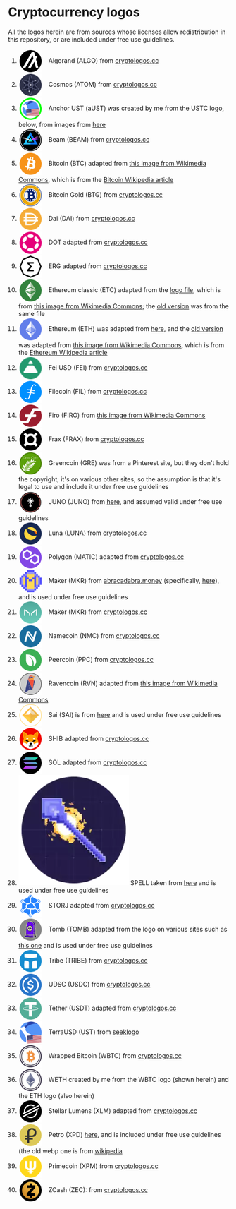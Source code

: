 Cryptocurrency logos
====================

<style>
img.cclogo {
  width: 50px;
  max-height: 50px;
  float: none;
  background-color: transparent !important;
  margin-right: 10px !important;
  margin-top: 1 !important;
  margin-bottom: 1 !important;
  padding: 2px !important;
  vertical-align: middle;
  display: inline;
}
</style>

All the logos herein are from sources whose licenses allow redistribution in this repository, or are included under free use guidelines.

1. <img src="algo-coin-symbol.svg" class="cclogo"> Algorand (ALGO) from [cryptologos.cc](https://cryptologos.cc/algorand) <br clear='all'>
1. <img src="atom-coin-symbol.svg" class="cclogo"> Cosmos (ATOM) from [cryptologos.cc](https://cryptologos.cc/cosmos) <br clear='all'>
1. <img src="aust-coin-symbol.svg" class="cclogo"> Anchor UST (aUST) was created by me from the USTC logo, below, from images from [here](https://coinmarketcap.com/currencies/anchorust/) <br clear='all'>
1. <img src="beam-coin-symbol.svg" class="cclogo"> Beam (BEAM) from [cryptologos.cc](https://cryptologos.cc/beam) <br clear='all'>
1. <img src="btc-coin-symbol.svg" class="cclogo"> Bitcoin (BTC) adapted from [this image from Wikimedia Commons](https://commons.wikimedia.org/wiki/File:Bitcoin_logo.svg), which is from the [Bitcoin Wikipedia article](https://en.wikipedia.org/wiki/Bitcoin) <br clear='all'>
1. <img src="btg-coin-symbol.svg" class="cclogo"> Bitcoin Gold (BTG) from [cryptologos.cc](https://cryptologos.cc/bitcoin-gold) <br clear='all'>
1. <img src="dai-coin-symbol.svg" class="cclogo"> Dai (DAI) from [cryptologos.cc](https://cryptologos.cc/multi-collateral-dai) <br clear='all'>
1. <img src="dot-coin-symbol.svg" class="cclogo"> DOT adapted from [cryptologos.cc](https://cryptologos.cc/polkadot-new) <br clear='all'>
1. <img src="erg-coin-symbol.svg" class="cclogo"> ERG adapted from [cryptologos.cc](https://cryptologos.cc/ergo) <br clear='all'>
1. <img src="etc-coin-symbol.svg" class="cclogo"> Ethereum classic (ETC) adapted from the [logo file](etc-logo.svg), which is from [this image from Wikimedia Commons](https://commons.wikimedia.org/wiki/File:Ethereum_Classic_Logo.svg); the [old version](etc-coin-symbol-old.svg) was from the same file <br clear='all'>
1. <img src="eth-coin-symbol.svg" class="cclogo"> Ethereum (ETH) was adapted from [here](https://logowik.com/ethereum-vector-logo-1-7602.html), and the [old version](eth-coin-symbol-old.svg) was adapted from [this image from Wikimedia Commons](https://commons.wikimedia.org/wiki/File:Ethereum_logo_translucent.svg), which is from the [Ethereum Wikipedia article](https://en.wikipedia.org/wiki/Ethereum) <br clear='all'>
1. <img src="fei-coin-symbol.svg" class="cclogo"> Fei USD (FEI) from [cryptologos.cc](https://cryptologos.cc/fei-usd) <br clear='all'>
1. <img src="fil-coin-symbol.svg" class="cclogo"> Filecoin (FIL) from [cryptologos.cc](https://cryptologos.cc/filecoin) <br clear='all'>
1. <img src="firo-coin-symbol.svg" class="cclogo"> Firo (FIRO) from [this image from Wikimedia Commons](https://commons.wikimedia.org/wiki/File:Firo-logo.svg) <br clear='all'>
1. <img src="frax-coin-symbol.svg" class="cclogo"> Frax (FRAX) from [cryptologos.cc](https://cryptologos.cc/frax) <br clear='all'>
1. <img src="gre-coin-symbol.png" class="cclogo"> Greencoin (GRE) was from a Pinterest site, but they don't hold the copyright; it's on various other sites, so the assumption is that it's legal to use and include it under free use guidelines <br clear='all'>
1.  <img src="juno-coin-symbol.webp" class="cclogo"> JUNO (JUNO) from [here](https://www.finder.com/juno), and assumed valid under free use guidelines
1. <img src="luna-coin-symbol.svg" class="cclogo"> Luna (LUNA) from [cryptologos.cc](https://cryptologos.cc/terra-luna) <br clear='all'>
1. <img src="matic-coin-symbol.svg" class="cclogo"> Polygon (MATIC) adapted from [cryptologos.cc](https://cryptologos.cc/logos/matic-coin-symbol.svg?v=022) <br clear='all'>
1. <img src="mim-coin-symbol.svg" class="cclogo"> Maker (MKR) from [abracadabra.money](https://abracadabra.money/) (specifically, [here](https://abracadabra.money/img/PixelMIM.12c48248.svg)), and is used under free use guidelines <br clear='all'>
1. <img src="mkr-coin-symbol.svg" class="cclogo"> Maker (MKR) from [cryptologos.cc](https://cryptologos.cc/maker) <br clear='all'>
1. <img src="nmc-coin-symbol.svg" class="cclogo"> Namecoin (NMC) from [cryptologos.cc](https://cryptologos.cc/namecoin) <br clear='all'>
1. <img src="ppc-coin-symbol.svg" class="cclogo"> Peercoin (PPC) from [cryptologos.cc](https://cryptologos.cc/peercoin) <br clear='all'>
1. <img src="rvn-coin-symbol.svg" class="cclogo"> Ravencoin (RVN) adapted from [this image from Wikimedia Commons](https://commons.wikimedia.org/wiki/File:Ravencoin-logo.png) <br clear='all'>
1. <img src="sai-coin-symbol.svg" class="cclogo"> Sai (SAI) is from [here](https://saistats.com/) and is used under free use guidelines <br clear='all'>
1. <img src="shib-coin-symbol.svg" class="cclogo"> SHIB adapted from [cryptologos.cc](https://cryptologos.cc/shiba-inu) <br clear='all'>
1. <img src="sol-coin-symbol.svg" class="cclogo"> SOL adapted from [cryptologos.cc](https://cryptologos.cc/solana) <br clear='all'>
1. <img src="spell-coin-symbol.webp" class="cclogomed"> SPELL taken from [here](https://thegivingblock.com/resources/cryptocurrency/spell-token/) and is used under free use guidelines <br clear='all'>
1. <img src="storj-coin-symbol.svg" class="cclogo"> STORJ adapted from [cryptologos.cc](https://cryptologos.cc/storj) <br clear='all'>
1. <img src="tomb-coin-symbol.webp" class="cclogo"> Tomb (TOMB) adapted from the logo on various sites such as [this one](https://www.coinlore.com/coin/tomb) and is used under free use guidelines <br clear='all'>
1. <img src="tribe-coin-symbol.svg" class="cclogo"> Tribe (TRIBE) from [cryptologos.cc](https://cryptologos.cc/tribe) <br clear='all'>
1. <img src="usdc-coin-symbol.svg" class="cclogo"> UDSC (USDC) from [cryptologos.cc](https://cryptologos.cc/usd-coin) <br clear='all'>
1. <img src="usdt-coin-symbol.svg" class="cclogo"> Tether (USDT) adapted from [cryptologos.cc](https://cryptologos.cc/usd-coin) <br clear='all'>
1. <img src="ust-coin-symbol.svg" class="cclogo"> TerraUSD (UST) from [seeklogo](https://seeklogo.com/vector-logo/438118/terrausd-ust) <br clear='all'>
1. <img src="wbtc-coin-symbol.svg" class="cclogo"> Wrapped Bitcoin (WBTC) from [cryptologos.cc](https://cryptologos.cc/wrapped-bitcoin) <br clear='all'>
1. <img src="weth-coin-symbol.svg" class="cclogo"> WETH created by me from the WBTC logo (shown herein) and the ETH logo (also herein)<br clear='all'>
1. <img src="xlm-coin-symbol.svg" class="cclogo"> Stellar Lumens (XLM) adapted from [cryptologos.cc](https://cryptologos.cc/stellar) <br clear='all'>
1. <img src="xpd-coin-symbol.svg" class="cclogo"> Petro (XPD) [here](https://coinranking.com/coin/TCwbmhubavmsh+petro-ptr), and is included under free use guidelines (the old webp one is from [wikipedia](https://en.wikipedia.org/wiki/Petro_(cryptocurrency))<br clear='all'>
1. <img src="xpm-coin-symbol.svg" class="cclogo"> Primecoin (XPM) from [cryptologos.cc](https://cryptologos.cc/primecoin) <br clear='all'>
1. <img src="zec-coin-symbol.svg" class="cclogo"> ZCash (ZEC): from [cryptologos.cc](https://cryptologos.cc/zcash) <br clear='all'>
